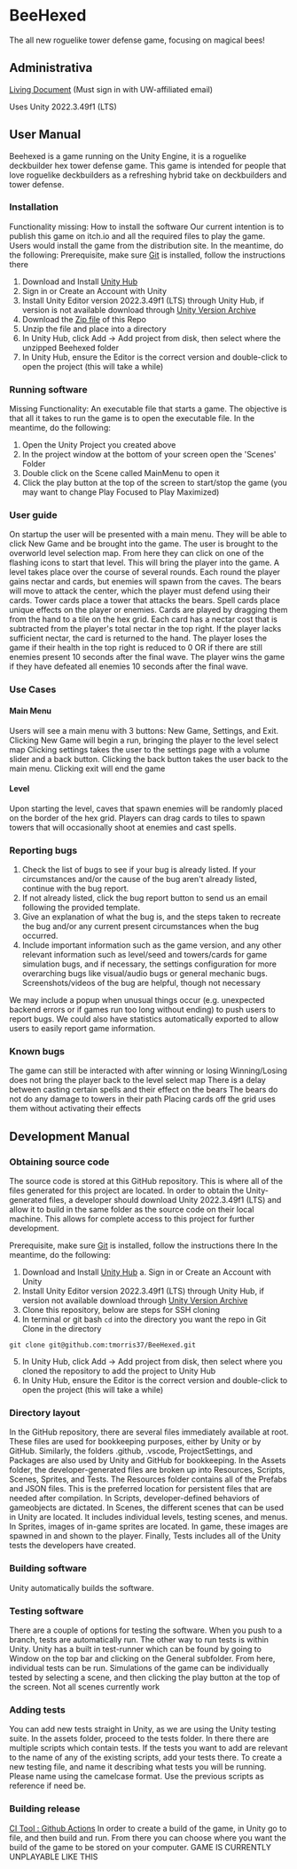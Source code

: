 # BeeHexed
The all new roguelike tower defense game, focusing on magical bees!
## Administrativa
[Living Document](https://docs.google.com/document/d/1YeMs-TCpdy3aiPiGqQ2wvI9agQTX7e68viUun7czUgE/edit?usp=sharing) (Must sign in with UW-affiliated email)

Uses Unity 2022.3.49f1 (LTS)
## User Manual
Beehexed is a game running on the Unity Engine, it is a roguelike deckbuilder hex tower defense game. This game is intended for people that love roguelike deckbuilders as a refreshing hybrid take on deckbuilders and tower defense.
### Installation
Functionality missing: How to install the software
Our current intention is to publish this game on itch.io and all the required files to play the game. Users would install the game from the distribution site. 
In the meantime, do the following:
Prerequisite, make sure [Git](https://git-scm.com/downloads) is installed, follow the instructions there
1. Download and Install [Unity Hub](https://unity.com/download)
2. Sign in or Create an Account with Unity
3. Install Unity Editor version 2022.3.49f1 (LTS) through Unity Hub, if version is not available download through [Unity Version Archive](https://unity.com/releases/editor/archive)
4. Download the [Zip file](https://github.com/tmorris37/BeeHexed/archive/refs/heads/main.zip) of this Repo
5. Unzip the file and place into a directory
6. In Unity Hub, click Add -> Add project from disk, then select where the unzipped Beehexed folder
7. In Unity Hub, ensure the Editor is the correct version and double-click to open the project (this will take a while)
### Running software
Missing Functionality: An executable file that starts a game. 
The objective is that all it takes to run the game is to open the executable file.
In the meantime, do the following:
1. Open the Unity Project you created above
2. In the project window at the bottom of your screen open the 'Scenes' Folder
3. Double click on the Scene called MainMenu to open it
4. Click the play button at the top of the screen to start/stop the game (you may want to change Play Focused to Play Maximized)
### User guide
On startup the user will be presented with a main menu. They will be able to click New Game and be brought into the game.
The user is brought to the overworld level selection map. From here they can click on one of the flashing icons to start that level. 
This will bring the player into the game. A level takes place over the course of several rounds. Each round the player gains nectar and cards, but enemies will spawn from the caves.
The bears will move to attack the center, which the player must defend using their cards. Tower cards place a tower that attacks the bears. Spell cards place unique effects on the player or enemies.
Cards are played by dragging them from the hand to a tile on the hex grid. 
Each card has a nectar cost that is subtracted from the player's total nectar in the top right. If the player lacks sufficient nectar, the card is returned to the hand.
The player loses the game if their health in the top right is reduced to 0 OR if there are still enemies present 10 seconds after the final wave.
The player wins the game if they have defeated all enemies 10 seconds after the final wave.
### Use Cases
#### Main Menu
Users will see a main menu with 3 buttons: New Game, Settings, and Exit.
Clicking New Game will begin a run, bringing the player to the level select map
Clicking settings takes the user to the settings page with a volume slider and a back button. Clicking the back button takes the user back to the main menu.
Clicking exit will end the game
#### Level 
Upon starting the level, caves that spawn enemies will be randomly placed on the border of the hex grid.
Players can drag cards to tiles to spawn towers that will occasionally shoot at enemies and cast spells.
### Reporting bugs
1. Check the list of bugs to see if your bug is already listed. If your circumstances and/or the cause of the bug aren't already listed, continue with the bug report. 
2. If not already listed, click the bug report button to send us an email following the provided template.
3. Give an explanation of what the bug is, and the steps taken to recreate the bug and/or any current present circumstances when the bug occurred.
4. Include important information such as the game version, and any other relevant information such as level/seed and towers/cards for game simulation bugs, and if necessary, the settings configuration for more overarching bugs like visual/audio bugs or general mechanic bugs. Screenshots/videos of the bug are helpful, though not necessary

We may include a popup when unusual things occur (e.g. unexpected backend errors or if games run too long without ending) to push users to report bugs. We could also have statistics automatically exported to allow users to easily report game information.
### Known bugs
The game can still be interacted with after winning or losing
Winning/Losing does not bring the player back to the level select map
There is a delay between casting certain spells and their effect on the bears
The bears do not do any damage to towers in their path
Placing cards off the grid uses them without activating their effects


## Development Manual
### Obtaining source code 
The source code is stored at this GitHub repository. This is where all of the files generated for this project are located. In order to obtain the Unity-generated files, a developer should download Unity 2022.3.49f1 (LTS) and allow it to build in the same folder as the source code on their local machine. This allows for complete access to this project for further development.

Prerequisite, make sure [Git](https://git-scm.com/downloads) is installed, follow the instructions there
In the meantime, do the following:
1. Download and Install [Unity Hub](https://unity.com/download)
    a. Sign in or Create an Account with Unity
2. Install Unity Editor version 2022.3.49f1 (LTS) through Unity Hub, if version not available download through [Unity Version Archive](https://unity.com/releases/editor/archive)
3. Clone this repository, below are steps for SSH cloning
4. In terminal or git bash `cd` into the directory you want the repo in
Git Clone in the directory
```
git clone git@github.com:tmorris37/BeeHexed.git
```
5. In Unity Hub, click Add -> Add project from disk, then select where you cloned the repository to add the project to Unity Hub
6. In Unity Hub, ensure the Editor is the correct version and double-click to open the project (this will take a while)

### Directory layout
In the GitHub repository, there are several files immediately available at root. These files are used for bookkeeping purposes, either by Unity or by GitHub. Similarly, the folders .github, .vscode, ProjectSettings, and Packages are also used by Unity and GitHub for bookkeeping. In the Assets folder, the developer-generated files are broken up into Resources, Scripts, Scenes, Sprites, and Tests. The Resources folder contains all of the Prefabs and JSON files. This is the preferred location for persistent files that are needed after compilation. In Scripts, developer-defined behaviors of gameobjects are dictated. In Scenes, the different scenes that can be used in Unity are located. It includes individual levels, testing scenes, and menus. In Sprites, images of in-game sprites are located. In game, these images are spawned in and shown to the player. Finally, Tests includes all of the Unity tests the developers have created.
### Building software 
Unity automatically builds the software.
### Testing software 
There are a couple of options for testing the software. When you push to a branch, tests are automatically run. The other way to run tests is within Unity. Unity has a built in test-runner which can be found by going to Window on the top bar and clicking on the General subfolder. From here, individual tests can be run. Simulations of the game can be individually tested by selecting a scene, and then clicking the play button at the top of the screen. Not all scenes currently work
### Adding tests 
You can add new tests straight in Unity, as we are using the Unity testing suite. In the assets folder, proceed to the tests folder. In there there are multiple scripts which contain tests. If the tests you want to add are relevant to the name of any of the existing scripts, add your tests there. To create a new testing file, and name it describing what tests you will be running. Please name using the camelcase format. Use the previous scripts as reference if need be. 
### Building release 
[CI Tool : Github Actions](https://github.com/tmorris37/BeeHexed/actions)
In order to create a build of the game, in Unity go to file, and then build and run. From there you can choose where you want the build of the game to be stored on your computer. GAME IS CURRENTLY UNPLAYABLE LIKE THIS 

